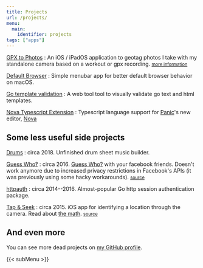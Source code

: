 ```yaml
---
title: Projects
url: /projects/
menu: 
  main:
    identifier: projects
tags: ["apps"]
---
```


[GPX to Photos](https://apps.apple.com/us/app/gpx-to-photos/id1403201208)
: An iOS / iPadOS application to geotag photos I take with my standalone camera based on a workout or gpx recording. <small>[more information](/gpx-to-photos)</small>

[Default Browser](https://defaultbrowser.app/)
: Simple menubar app for better default browser behavior on macOS.

[Go template validation](https://camlittle.com/go-template-validation)
: A web tool tool to visually validate go text and html templates.

[Nova Typescript Extension](https://github.com/apexskier/nova-typescript)
: Typescript language support for [Panic](https://panic.com/)'s new editor, [Nova](https://panic.com/nova/)

## Some less useful side projects

[Drums](http://drums.camlittle.com)
: circa 2018. Unfinished drum sheet music builder.

[Guess Who‽](https://guesswho.website)
: circa 2016. [Guess Who?](https://en.wikipedia.org/wiki/Guess_Who%3F) with your facebook friends. Doesn't work anymore due to increased privacy restrictions in Facebook's APIs (it was previously using some hacky workarounds). <small>[source](https://github.com/apexskier/guesswho)</small>

[httpauth](https://github.com/apexskier/httpauth)
: circa 2014--2016. Almost-popular Go http session authentication package.

[Tap & Seek](https://itunes.apple.com/us/app/see-there-reverse-waypoint/id964698587?mt=8)
: circa 2015. iOS app for identifying a location through the camera. Read about [the math](https://github.com/apexskier/SeeThere). <small>[source](https://github.com/apexskier/SeeThere)</small>

## And even more

You can see more dead projects on [my GitHub profile](https://github.com/apexskier?tab=repositories&type=source).

{{< subMenu >}}
